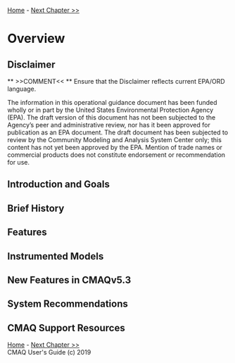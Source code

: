 
<!-- BEGIN COMMENT -->

[Home](README.md) - [Next Chapter >>](CMAQ_UG_ch02_modeling_system.md)

<!-- END COMMENT -->

# Overview

## Disclaimer

** >>COMMENT<< ** Ensure that the Disclaimer reflects current EPA/ORD language.  

The information in this operational guidance document has been funded wholly or in part by the United States Environmental Protection Agency (EPA). The draft version of this document has not been subjected to the Agency’s peer and administrative review, nor has it been approved for publication as an EPA document. The draft document has been subjected to review by the Community Modeling and Analysis System Center only; this content has not yet been approved by the EPA. Mention of trade names or commercial products does not constitute endorsement or recommendation for use.

## Introduction and Goals

## Brief History


## Features

## Instrumented Models

## New Features in CMAQv5.3

## System Recommendations

## CMAQ Support Resources


<!-- BEGIN COMMENT -->

[Home](README.md) - [Next Chapter >>](CMAQ_UG_ch02_modeling_system.md)<br>
CMAQ User's Guide (c) 2019<br>

<!-- END COMMENT -->
